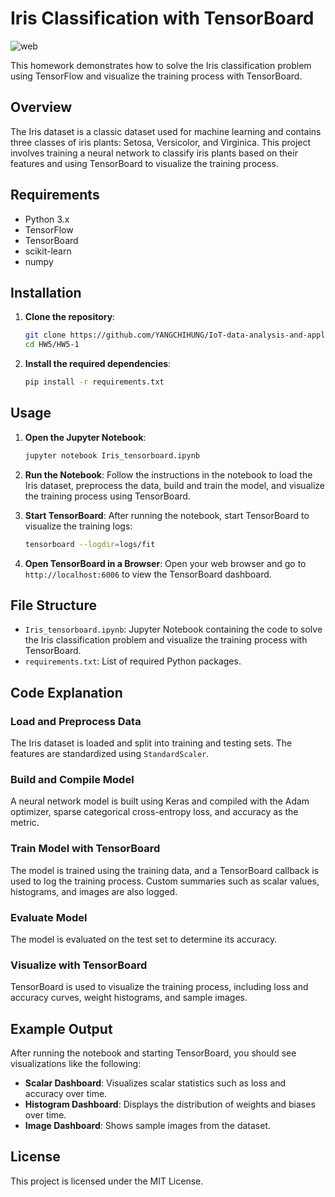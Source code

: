 # Iris Classification with TensorBoard

![web](/HW5/HW5-1/images/screenshot.png)

This homework demonstrates how to solve the Iris classification problem using TensorFlow and visualize the training process with TensorBoard.

## Overview

The Iris dataset is a classic dataset used for machine learning and contains three classes of iris plants: Setosa, Versicolor, and Virginica. This project involves training a neural network to classify iris plants based on their features and using TensorBoard to visualize the training process.

## Requirements

- Python 3.x
- TensorFlow
- TensorBoard
- scikit-learn
- numpy

## Installation

1. **Clone the repository**:
    ```sh
    git clone https://github.com/YANGCHIHUNG/IoT-data-analysis-and-application.git
    cd HW5/HW5-1
    ```

2. **Install the required dependencies**:
    ```sh
    pip install -r requirements.txt
    ```

## Usage

1. **Open the Jupyter Notebook**:
    ```sh
    jupyter notebook Iris_tensorboard.ipynb
    ```

2. **Run the Notebook**:
    Follow the instructions in the notebook to load the Iris dataset, preprocess the data, build and train the model, and visualize the training process using TensorBoard.

3. **Start TensorBoard**:
    After running the notebook, start TensorBoard to visualize the training logs:
    ```sh
    tensorboard --logdir=logs/fit
    ```

4. **Open TensorBoard in a Browser**:
    Open your web browser and go to `http://localhost:6006` to view the TensorBoard dashboard.

## File Structure

- `Iris_tensorboard.ipynb`: Jupyter Notebook containing the code to solve the Iris classification problem and visualize the training process with TensorBoard.
- `requirements.txt`: List of required Python packages.

## Code Explanation

### Load and Preprocess Data

The Iris dataset is loaded and split into training and testing sets. The features are standardized using `StandardScaler`.

### Build and Compile Model

A neural network model is built using Keras and compiled with the Adam optimizer, sparse categorical cross-entropy loss, and accuracy as the metric.

### Train Model with TensorBoard

The model is trained using the training data, and a TensorBoard callback is used to log the training process. Custom summaries such as scalar values, histograms, and images are also logged.

### Evaluate Model

The model is evaluated on the test set to determine its accuracy.

### Visualize with TensorBoard

TensorBoard is used to visualize the training process, including loss and accuracy curves, weight histograms, and sample images.

## Example Output

After running the notebook and starting TensorBoard, you should see visualizations like the following:

- **Scalar Dashboard**: Visualizes scalar statistics such as loss and accuracy over time.
- **Histogram Dashboard**: Displays the distribution of weights and biases over time.
- **Image Dashboard**: Shows sample images from the dataset.

## License

This project is licensed under the MIT License.